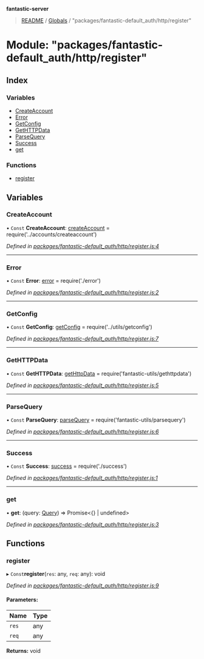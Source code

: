 **fantastic-server**

> [README](../README.md) / [Globals](../globals.md) / "packages/fantastic-default_auth/http/register"

# Module: "packages/fantastic-default_auth/http/register"

## Index

### Variables

* [CreateAccount](_packages_fantastic_default_auth_http_register_.md#createaccount)
* [Error](_packages_fantastic_default_auth_http_register_.md#error)
* [GetConfig](_packages_fantastic_default_auth_http_register_.md#getconfig)
* [GetHTTPData](_packages_fantastic_default_auth_http_register_.md#gethttpdata)
* [ParseQuery](_packages_fantastic_default_auth_http_register_.md#parsequery)
* [Success](_packages_fantastic_default_auth_http_register_.md#success)
* [get](_packages_fantastic_default_auth_http_register_.md#get)

### Functions

* [register](_packages_fantastic_default_auth_http_register_.md#register)

## Variables

### CreateAccount

• `Const` **CreateAccount**: [createAccount](_packages_fantastic_default_auth_accounts_createaccount_.md#createaccount) = require('../accounts/createaccount')

*Defined in [packages/fantastic-default_auth/http/register.js:4](https://github.com/besimorhino/project-fantastic/blob/af5d0de/packages/fantastic-default_auth/http/register.js#L4)*

___

### Error

• `Const` **Error**: [error](_packages_fantastic_active_directory_http_error_.md#error) = require('./error')

*Defined in [packages/fantastic-default_auth/http/register.js:2](https://github.com/besimorhino/project-fantastic/blob/af5d0de/packages/fantastic-default_auth/http/register.js#L2)*

___

### GetConfig

• `Const` **GetConfig**: [getConfig](_server_util_getconfig_.md#getconfig) = require('../utils/getconfig')

*Defined in [packages/fantastic-default_auth/http/register.js:7](https://github.com/besimorhino/project-fantastic/blob/af5d0de/packages/fantastic-default_auth/http/register.js#L7)*

___

### GetHTTPData

• `Const` **GetHTTPData**: [getHttpData](_packages_fantastic_utils_gethttpdata_.md#gethttpdata) = require('fantastic-utils/gethttpdata')

*Defined in [packages/fantastic-default_auth/http/register.js:5](https://github.com/besimorhino/project-fantastic/blob/af5d0de/packages/fantastic-default_auth/http/register.js#L5)*

___

### ParseQuery

• `Const` **ParseQuery**: [parseQuery](_packages_fantastic_utils_parsequery_.md#parsequery) = require('fantastic-utils/parsequery')

*Defined in [packages/fantastic-default_auth/http/register.js:6](https://github.com/besimorhino/project-fantastic/blob/af5d0de/packages/fantastic-default_auth/http/register.js#L6)*

___

### Success

• `Const` **Success**: [success](_packages_fantastic_default_auth_http_success_.md#success) = require('./success')

*Defined in [packages/fantastic-default_auth/http/register.js:1](https://github.com/besimorhino/project-fantastic/blob/af5d0de/packages/fantastic-default_auth/http/register.js#L1)*

___

### get

•  **get**: (query: [Query](_packages_fantastic_utils_db_types_d_.md#query)) => Promise\<{} \| undefined>

*Defined in [packages/fantastic-default_auth/http/register.js:3](https://github.com/besimorhino/project-fantastic/blob/af5d0de/packages/fantastic-default_auth/http/register.js#L3)*

## Functions

### register

▸ `Const`**register**(`res`: any, `req`: any): void

*Defined in [packages/fantastic-default_auth/http/register.js:9](https://github.com/besimorhino/project-fantastic/blob/af5d0de/packages/fantastic-default_auth/http/register.js#L9)*

#### Parameters:

Name | Type |
------ | ------ |
`res` | any |
`req` | any |

**Returns:** void
